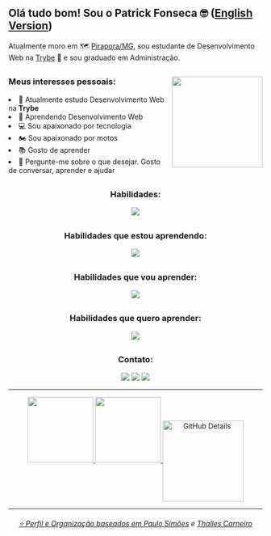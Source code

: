 <h2> Olá tudo bom! Sou o Patrick Fonseca 🤓 (<a href="https://github.com/PFonsecaFV/PFonsecaFV/blob/main/README_EN.md">English Version</a>)</h2> 

Atualmente moro em :world_map: [Pirapora/MG](https://www.google.com/search?q=Pirapora%2C+Minas+Gerais%2C+Brasil), sou estudante de Desenvolvimento Web na [Trybe](https://www.betrybe.com/) :rocket: e sou graduado em Administração.

##
<div align="center">
<a href="https://github.com/PFonsecaFV/PFonsecaFV"><img height="180px" align="right" src="https://github.com/PFonsecaFV/PFonsecaFV/blob/main/pc_cod_pfonsecafv.gif"/></a>

  <div align="left" style="display: inline_block">
    <h3>Meus interesses pessoais:</h3>
      <li>🔭 Atualmente estudo Desenvolvimento Web na <strong>Trybe</strong></li>
      <li>🌱 Aprendendo Desenvolvimento Web</li>
      <li>💻 Sou apaixonado por tecnologia</li>
      <li>🏍️ Sou apaixonado por motos</li>
      <li>📚 Gosto de aprender</li>
      <li>💬 Pergunte-me sobre o que desejar. Gosto de conversar, aprender e ajudar</li>
  </div>
</div>

##
<div align="center">
<h3>Habilidades:</h3>
<div align="center">
<p align="center">
  <a href="https://github.com/PFonsecaFV/PFonsecaFV">
    <img src="https://skillicons.dev/icons?i=ps,ai" />
  </a>
</p>

##
<div align="center">
<h3>Habilidades que estou aprendendo:</h3>
<div align="center">
<p align="center">
  <a href="https://github.com/PFonsecaFV/PFonsecaFV">
    <img src="https://skillicons.dev/icons?i=bash,linux,git,github,html,css,js,vscode" />
  </a>
</p>

##
<div align="center">
<h3>Habilidades que vou aprender:</h3>
<div align="center">
<p align="center">
  <a href="https://github.com/PFonsecaFV/PFonsecaFV">
    <img src="https://skillicons.dev/icons?i=jest,react,redux,docker,mysql,express,heroku,ts,solidity,mongodb,nodejs,py" />
  </a>
</p>

##
<div align="center">
<h3>Habilidades que quero aprender:</h3>
<div align="center">
<p align="center">
  <a href="https://github.com/PFonsecaFV/PFonsecaFV">
    <img src="https://skillicons.dev/icons?i=angular,bootstrap,c,cpp,java,ruby,aws,django,flutter" />
  </a>
</p>
  
##

<div align="center">
<h3>Contato:</h3>
  <a href="https://www.linkedin.com/in/patrickfonseca/" target="_blank"><img src="https://img.shields.io/badge/-LinkedIn-%230077B5?style=for-the-badge&logo=linkedin&logoColor=white" target="_blank"></a> 
  <a href = "mailto:patrickafonseca@gmail.com"><img src="https://img.shields.io/badge/-Gmail-%23333?style=for-the-badge&logo=gmail&logoColor=white" target="_blank"></a>
  <a href="https://instagram.com/pfonsecafv" target="_blank"><img src="https://img.shields.io/badge/-Instagram-%23E4405F?style=for-the-badge&logo=instagram&logoColor=white" target="_blank"></a>
</div>

-----

<div align="center">
<a href="https://github.com/PFonsecaFV">
<img height="130em" src="https://github-readme-stats.vercel.app/api?username=PFonsecaFV&theme=github_dark&show_icons=true">
<img height="130em" src="https://github-readme-stats.vercel.app/api/top-langs/?username=PFonsecaFV&layout=compact&theme=github_dark">
<img height="160em" align="center" alt="GitHub Details" src="http://github-profile-summary-cards.vercel.app/api/cards/profile-details?username=pfonsecafv&theme=github_dark"/>
</div>

-----

###### ⭐️ Perfil e Organização baseados em [Paulo Simões](https://github.com/paulohbsimoes) e [Thalles Carneiro](https://github.com/thalles-carneiro)
